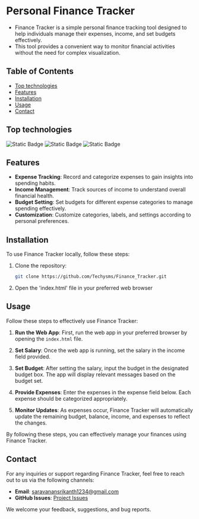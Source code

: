 # Personal Finance Tracker

- Finance Tracker is a simple personal finance tracking tool designed to help individuals manage their expenses, income, and set budgets effectively. 
- This tool provides a convenient way to monitor financial activities without the need for complex visualization.


## Table of Contents

- [Top technologies](#topTechnologies)
- [Features](#features)
- [Installation](#installation)
- [Usage](#usage)
- [Contact](#contact)

## Top technologies 

![Static Badge](https://img.shields.io/badge/Html-red?style=for-the-badge&logo=html)
![Static Badge](https://img.shields.io/badge/Css-61DBFB?style=for-the-badge&labelColor=black)
![Static Badge](https://img.shields.io/badge/JavaScript-yellow?style=for-the-badge&labelColor=black)

## Features

- **Expense Tracking**: Record and categorize expenses to gain insights into spending habits.
- **Income Management**: Track sources of income to understand overall financial health.
- **Budget Setting**: Set budgets for different expense categories to manage spending effectively.
- **Customization**: Customize categories, labels, and settings according to personal preferences.

## Installation

To use Finance Tracker locally, follow these steps:

1. Clone the repository:

   ```bash
   git clone https://github.com/Techysms/Finance_Tracker.git


1. Open the 'index.html' file in your preferred web browser

## Usage

Follow these steps to effectively use Finance Tracker:

1. **Run the Web App**: First, run the web app in your preferred browser by opening the `index.html` file.

2. **Set Salary**: Once the web app is running, set the salary in the income field provided.

3. **Set Budget**: After setting the salary, input the budget in the designated budget box. The app will display relevant messages based on the budget set.

4. **Provide Expenses**: Enter the expenses in the expense field below. Each expense should be categorized appropriately.

5. **Monitor Updates**: As expenses occur, Finance Tracker will automatically update the remaining budget, balance, income, and expenses to reflect the changes.

By following these steps, you can effectively manage your finances using Finance Tracker.

## Contact

For any inquiries or support regarding Finance Tracker, feel free to reach out to us via the following channels:

- **Email**: [saravanansrikanth1234@gmail.com](mailto:saravanansrikanth3112.com)
- **GitHub Issues**: [Project Issues](https://github.com/Techysms/Finance_Tracker/issues)

We welcome your feedback, suggestions, and bug reports.

  

